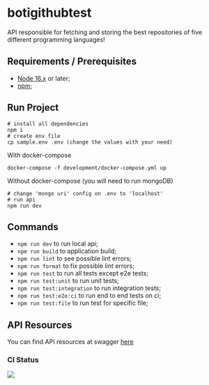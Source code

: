 # botigithubtest

API responsible for fetching and storing the best repositories of five different programming languages!
## Requirements / Prerequisites

- [Node 16.x](https://nodejs.org) or later;
- [npm](https://www.npmjs.com/);

## Run Project

```
# install all dependencies
npm i
# create env file
cp sample.env .env (change the values with your need)
```

With docker-compose

```
docker-compose -f development/docker-compose.yml up
```

Without docker-compose (you will need to run mongoDB)

```
# change 'mongo uri' config on .env to 'localhost'
# run api
npm run dev
```

## Commands

- `npm run dev` to run local api;
- `npm run build` to application build;
- `npm run lint` to see possible lint errors;
- `npm run format` to fix possible lint errors;
- `npm run test` to run all tests except e2e tests;
- `npm run test:unit` to run unit tests;
- `npm run test:integration` to run integration tests;
- `npm run test:e2e:ci` to run end to end tests on ci;
- `npm run test:file` to run test for specific file;

## API Resources

You can find API resources at swagger [here](/v1/api-docs)

### CI Status

[![](https://github.com/wilsonLeonardo/botigithubtest/actions/workflows/ci_pipeline.yml/badge.svg?branch=main)](https://github.com/wilsonLeonardo/botigithubtest/actions/workflows/ci_pipeline.yml)
